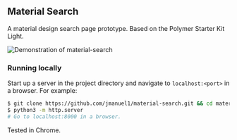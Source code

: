 Material Search
---------------

A material design search page prototype. Based on the Polymer Starter Kit
Light.


![Demonstration of material-search](https://cloud.githubusercontent.com/assets/7255867/19464608/9e4247da-94b2-11e6-9a39-7318abb94b7e.gif)

### Running locally

Start up a server in the project directory and navigate to `localhost:<port>`
in a browser.
For example:

```bash
$ git clone https://github.com/jmanuel1/material-search.git && cd material-search
$ python3 -m http.server
# Go to localhost:8000 in a browser.
```

Tested in Chrome.

<!-- TODO: Release this -->
<!-- TODO: Announce this -->
